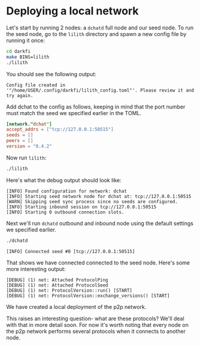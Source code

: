 # Deploying a local network

Let's start by running 2 nodes: a `dchatd` full node and our seed node. To
run the seed node, go to the `lilith` directory and spawn a new config
file by running it once:

```bash
cd darkfi
make BINS=lilith
./lilith
```

You should see the following output:

```
Config file created in '"/home/USER/.config/darkfi/lilith_config.toml"'. Please review it and try again.
 ```

Add dchat to the config as follows, keeping in mind that the port number
must match the seed we specified earlier in the TOML.

```toml
[network."dchat"]
accept_addrs = ["tcp://127.0.0.1:50515"]
seeds = []
peers = []
version = "0.4.2"
```

Now run `lilith`:

```bash
./lilith
```

Here's what the debug output should look like:

```
[INFO] Found configuration for network: dchat
[INFO] Starting seed network node for dchat at: tcp://127.0.0.1:50515
[WARN] Skipping seed sync process since no seeds are configured.
[INFO] Starting inbound session on tcp://127.0.0.1:50515
[INFO] Starting 0 outbound connection slots.
```

Next we'll run `dchatd` outbound and inbound node using the default
settings we specified earlier.

```bash
./dchatd
```

```
[INFO] Connected seed #0 [tcp://127.0.0.1:50515]
```

That shows we have connected connected to the seed node. Here's some
more interesting output:

```
[DEBUG] (1) net: Attached ProtocolPing
[DEBUG] (1) net: Attached ProtocolSeed
[DEBUG] (1) net: ProtocolVersion::run() [START]
[DEBUG] (1) net: ProtocolVersion::exchange_versions() [START]
```

We have created a local deployment of the p2p network. 

This raises an interesting question- what are these protocols? We'll
deal with that in more detail soon. For now it's worth noting that every
node on the p2p network performs several protocols when it connects to
another node.

